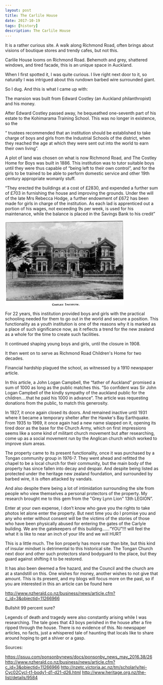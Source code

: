 ```yaml
---
layout: post
title: The Carlile House
date: 2017-10-19
tags: [history]
description: The Carlile House 
---
```


It is a rather curious site. A walk along Richmond Road, often brings about visions of boutique stores and trendy cafes, but not this. 

Carlile House looms on Richmond Road. Behemoth and grey, shattered windows, and tired facade, this is an unique space in Auckland. 

When I first spotted it, I was quite curious. I live right next door to it, so naturally I was intrigued about this rundown barbed wire surrounded giant. 

So I dug. And this is what I came up with:

The mansion was built from Edward Costley (an Auckland philanthropist) and his money.

After Edward Costley passed away, he bequeathed one-seventh part of his estate to the Kohimarama Training School. This was no longer in existence, so the 

“ trustees recommended that an institution should be established to take charge of boys and girls from the Industrial Schools of the district, when they reached the age at which they were sent out into the world to earn their own living”. 

A plot of land was chosen on what is now Richmond Road, and The Costley Home for Boys was built in 1886. This institution was to tutor suitable boys until they were thus capable of “being left to their own control”, and for the girls to be trained to be able to perform domestic service and other 19th century appropriate womanly stuff.   

“They erected the buildings at a cost of £2830, and expended a further sum of £703 in furnishing the house and improving the grounds. Under the will of the late Mrs Rebecca Hodge, a further endowment of £672 has been made for girls in charge of the institution. As each lad is apprenticed out a portion of his wages, not exceeding 9s per week, is used for his maintenance, while the balance is placed in the Savings Bank to his credit”

<img src="/public/images/thehouse.jpg">

For 22 years, this institution provided boys and girls with the practical schooling needed for them to go out in the world and secure a position. This functionality as a youth institution is one of the reasons why it is marked as a place of such significance now, as it reflects a trend for the new zealand as a whole for the time to create such facilities. 

It continued shaping young boys and girls, until the closure in 1908.  


It then went on to serve as Richmond Road Children's Home for two decades. 

Financial hardship plagued the school, as witnessed by a 1910 newspaper article. 

In this article, a John Logan Campbell, the “father of Auckland” promised a sum of 1000 as long as the public matches this. “So confident was Sir John Logan Campbell of the kindly sympathy of the auckland public for the children....that he paid his 1000 in advance”. The article was requesting donations from the public, to match this generosity. 

In 1927, it once again closed its doors. And remained inactive until 1931 where it became a temporary shelter after the Hawke's Bay Earthquake. From 1935 to 1969, it once again had a new name slapped on it, opening its tired door as the base for the Church Army, which on first impressions seems like a some kind of militant church movement but after researching, come up as a social movement run by the Anglican church which worked to improve slum areas.  

The property came to its present functionality, once it was purchased by a Tongan community group in 1976-7. They went ahead and refitted the chapel to be a local church for their community, but the main body of the property has since fallen into decay and despair. And despite being listed as protected under the heritage new zealand foundation, and surrounded by barbed wire, it is often attacked by vandals. 

And also despite there being a lot of intimidation surrounding the site from people who view themselves a personal protectors of the property. My research brought me to this gem from the  "Grey Lynn Lion" 13th LEGION”. 

Enter at your own expense, I don’t know who gave you the rights to take photos let alone enter the property. But next time you do I promise you and any who enter without consent will be the victims of the stories of those who have been physically abused for entering the gates of the Carlyle building. We are the gatekeepers of this building......“YOU”!!! will feel the what it is like to near an inch of your life and we will HURT 

This is a little much. The lion properly has more roar than bite, but this kind of insular mindset is detrimental to this historical site. The Tongan Church next door and other such protectors stand bodyguard to the place, but they guard against shifting it to be restored. 

It has also been deemed a fire hazard, and the Council and the church are at a standstill on this. One wishes for money, another wishes to not give that amount. This is its present, and my blogs will focus more on the past, so if you are interested in this an article can be found here

http://www.nzherald.co.nz/business/news/article.cfm?c_id=3&objectid=11266966

Bullshit 99 percent sure?

Legends of death and tragedy were also constantly arising while I was researching. The tale goes that 43 boys perished in the house after a fire ripped through the house. There is no evidence of this. No newspaper articles, no facts, just a whispered tale of haunting that locals like to share around hoping to get a shiver or a gasp. 

Sources:

https://issuu.com/ponsonbynews/docs/ponsonby_news_may_2016.38/26
http://www.nzherald.co.nz/business/news/article.cfm?c_id=3&objectid=11266966
http://nzetc.victoria.ac.nz/tm/scholarly/tei-Cyc02Cycl-t1-body1-d1-d21-d26.html
http://www.heritage.org.nz/the-list/details/9584

